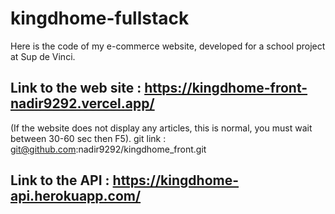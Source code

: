 # kingdhome-fullstack
Here is the code of my e-commerce website, developed for a school project at Sup de Vinci.

## Link to the web site : https://kingdhome-front-nadir9292.vercel.app/
(If the website does not display any articles, this is normal, you must wait between 30-60 sec then F5).
 git link : git@github.com:nadir9292/kingdhome_front.git

## Link to the API : https://kingdhome-api.herokuapp.com/
